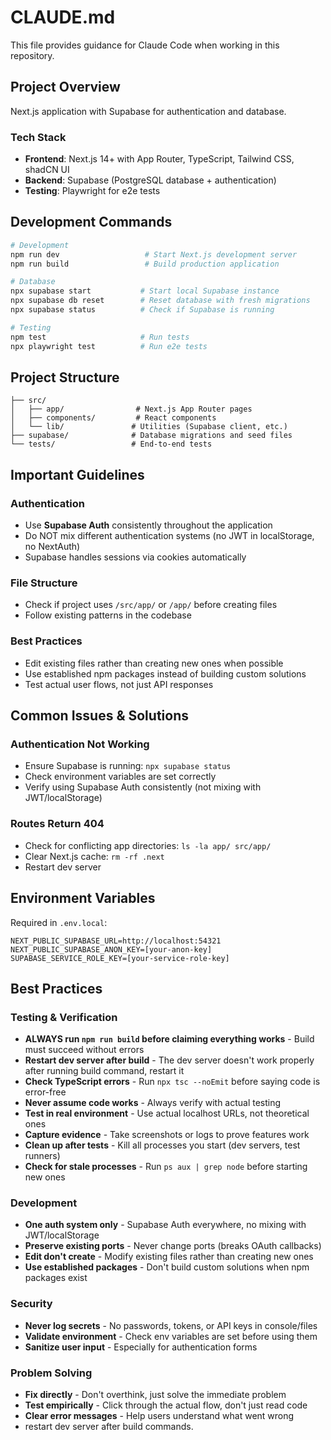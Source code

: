 # CLAUDE.md

This file provides guidance for Claude Code when working in this repository.

## Project Overview

Next.js application with Supabase for authentication and database.

### Tech Stack
- **Frontend**: Next.js 14+ with App Router, TypeScript, Tailwind CSS, shadCN UI
- **Backend**: Supabase (PostgreSQL database + authentication)
- **Testing**: Playwright for e2e tests

## Development Commands

```bash
# Development
npm run dev                   # Start Next.js development server
npm run build                 # Build production application

# Database
npx supabase start           # Start local Supabase instance
npx supabase db reset        # Reset database with fresh migrations
npx supabase status          # Check if Supabase is running

# Testing
npm test                     # Run tests
npx playwright test          # Run e2e tests
```

## Project Structure

```
├── src/
│   ├── app/                # Next.js App Router pages
│   ├── components/         # React components
│   └── lib/               # Utilities (Supabase client, etc.)
├── supabase/              # Database migrations and seed files
└── tests/                 # End-to-end tests
```

## Important Guidelines

### Authentication
- Use **Supabase Auth** consistently throughout the application
- Do NOT mix different authentication systems (no JWT in localStorage, no NextAuth)
- Supabase handles sessions via cookies automatically

### File Structure
- Check if project uses `/src/app/` or `/app/` before creating files
- Follow existing patterns in the codebase

### Best Practices
- Edit existing files rather than creating new ones when possible
- Use established npm packages instead of building custom solutions
- Test actual user flows, not just API responses

## Common Issues & Solutions

### Authentication Not Working
- Ensure Supabase is running: `npx supabase status`
- Check environment variables are set correctly
- Verify using Supabase Auth consistently (not mixing with JWT/localStorage)

### Routes Return 404
- Check for conflicting app directories: `ls -la app/ src/app/`
- Clear Next.js cache: `rm -rf .next`
- Restart dev server

## Environment Variables

Required in `.env.local`:
```
NEXT_PUBLIC_SUPABASE_URL=http://localhost:54321
NEXT_PUBLIC_SUPABASE_ANON_KEY=[your-anon-key]
SUPABASE_SERVICE_ROLE_KEY=[your-service-role-key]
```

## Best Practices

### Testing & Verification
- **ALWAYS run `npm run build` before claiming everything works** - Build must succeed without errors
- **Restart dev server after build** - The dev server doesn't work properly after running build command, restart it
- **Check TypeScript errors** - Run `npx tsc --noEmit` before saying code is error-free
- **Never assume code works** - Always verify with actual testing
- **Test in real environment** - Use actual localhost URLs, not theoretical ones
- **Capture evidence** - Take screenshots or logs to prove features work
- **Clean up after tests** - Kill all processes you start (dev servers, test runners)
- **Check for stale processes** - Run `ps aux | grep node` before starting new ones

### Development
- **One auth system only** - Supabase Auth everywhere, no mixing with JWT/localStorage
- **Preserve existing ports** - Never change ports (breaks OAuth callbacks)
- **Edit don't create** - Modify existing files rather than creating new ones
- **Use established packages** - Don't build custom solutions when npm packages exist

### Security
- **Never log secrets** - No passwords, tokens, or API keys in console/files
- **Validate environment** - Check env variables are set before using them
- **Sanitize user input** - Especially for authentication forms

### Problem Solving
- **Fix directly** - Don't overthink, just solve the immediate problem
- **Test empirically** - Click through the actual flow, don't just read code
- **Clear error messages** - Help users understand what went wrong
- restart dev server after build commands.